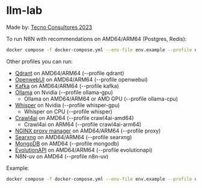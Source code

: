 # llm-lab

Made by: [Tecno Consultores 2023](https://www.tecnoconsultores.net/)

To run N8N with recommendations on AMD64/ARM64 (Postgres, Redis):

```bash
docker compose -f docker-compose.yml --env-file env.example --profile n8n up -d
```

Other profiles you can run:

* [Qdrant](https://github.com/qdrant/qdrant) on AMD64/ARM64 (--profile qdrant)
* [OpenwebUI](https://github.com/open-webui/open-webui) on AMD64/ARM64 (--profile openwebui)
* [Kafka](https://github.com/apache/kafka) on AMD64/ARM64 (--profile kafka)
* [Ollama](https://github.com/ollama/ollama) on Nvidia (--profile ollama-gpu)
    + Ollama on AMD64/ARM64 or AMD GPU (--profile ollama-cpu)
* [Whisper](https://github.com/openai/whisper) on Nvidia (--profile whisper-gpu)
    + Whisper on CPU (--profile whisper)
* [Crawl4ai](https://github.com/unclecode/crawl4ai) on AMD64 (--profile crawl4ai-amd64)
    + Crawl4ai on ARM64 (--profile crawl4ai-arm64)
* [NGINX proxy manager](https://github.com/NginxProxyManager/nginx-proxy-manager) on AMD64/ARM64 (--profile proxy)
* [Searxng](https://github.com/searxng/searxng) on AMD64/ARM64 (--profile searxng)
* [MongoDB](https://www.mongodb.com) on AMD64 (--profile mongodb)
* [EvolutionAPI](https://doc.evolution-api.com/v1/en/get-started/introduction) on AMD64/ARM64 (--profile evolutionapi)
* N8N-uv on AMD64 (--profile n8n-uv)

Example:

```bash
docker compose -f docker-compose.yml --env-file env.example --profile openwebui --profile ollama-gpu up -d
```

